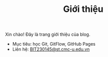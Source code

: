﻿---
layout: page
title: "Giới thiệu"
permalink: /about/
---
Xin chào! Đây là trang giới thiệu của blog.

- Mục tiêu: học Git, GitFlow, GitHub Pages
- Liên hệ: BIT230145@st.cmc-u.edu.vn
